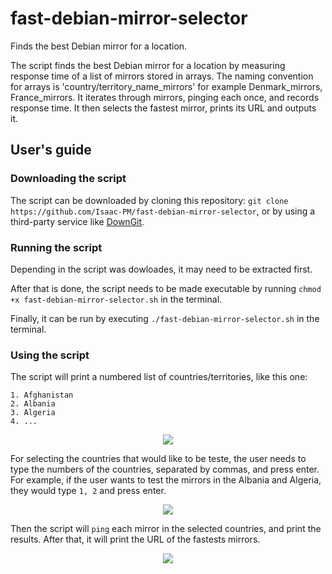 # fast-debian-mirror-selector
Finds the best Debian mirror for a location.

The script finds the best Debian mirror for a location by measuring response time of a list of mirrors stored in arrays. The naming convention for arrays is 'country/territory_name_mirrors' for example Denmark_mirrors, France_mirrors. It iterates through mirrors, pinging each once, and records response time. It then selects the fastest mirror, prints its URL and outputs it.

## User's guide

### Downloading the script

The script can be downloaded by cloning this repository: `git clone https://github.com/Isaac-PM/fast-debian-mirror-selector`, or by using a third-party service like [DownGit](https://minhaskamal.github.io/DownGit/#/home).

### Running the script

Depending in the script was dowloades, it may need to be extracted first. 

After that is done, the script needs to be made executable by running `chmod +x fast-debian-mirror-selector.sh` in the terminal.

Finally, it can be run by executing `./fast-debian-mirror-selector.sh` in the terminal.

### Using the script

The script will print a numbered list of countries/territories, like this one:

```
1. Afghanistan
2. Albania
3. Algeria
4. ...
```
<center><img   src="https://i.imgur.com/yFeyfFz.png"   width=""   height=""   /></center>

For selecting the countries that would like to be teste, the user needs to type the numbers of the countries, separated by commas, and press enter. For example, if the user wants to test the mirrors in the Albania and Algeria, they would type `1, 2` and press enter.

<center><img   src="https://i.imgur.com/InbKgRm.png"   width=""   height=""   /></center>

Then the script will `ping` each mirror in the selected countries, and print the results. After that, it will print the URL of the fastests mirrors.

<center><img   src="https://i.imgur.com/ClgL9IB.png"   width=""   height=""   /></center>

